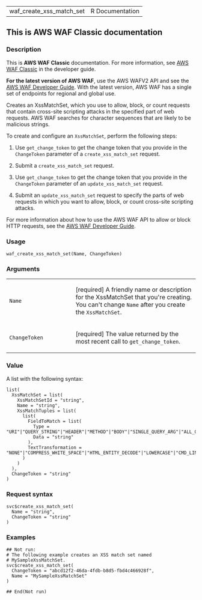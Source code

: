 <table style="width: 100%;">
<tbody>
<tr class="odd">
<td>waf_create_xss_match_set</td>
<td style="text-align: right;">R Documentation</td>
</tr>
</tbody>
</table>

## This is AWS WAF Classic documentation

### Description

This is **AWS WAF Classic** documentation. For more information, see
[AWS WAF
Classic](https://docs.aws.amazon.com/waf/latest/developerguide/classic-waf-chapter.html)
in the developer guide.

**For the latest version of AWS WAF**, use the AWS WAFV2 API and see the
[AWS WAF Developer
Guide](https://docs.aws.amazon.com/waf/latest/developerguide/waf-chapter.html).
With the latest version, AWS WAF has a single set of endpoints for
regional and global use.

Creates an XssMatchSet, which you use to allow, block, or count requests
that contain cross-site scripting attacks in the specified part of web
requests. AWS WAF searches for character sequences that are likely to be
malicious strings.

To create and configure an `XssMatchSet`, perform the following steps:

1.  Use `get_change_token` to get the change token that you provide in
    the `ChangeToken` parameter of a `create_xss_match_set` request.

2.  Submit a `create_xss_match_set` request.

3.  Use `get_change_token` to get the change token that you provide in
    the `ChangeToken` parameter of an `update_xss_match_set` request.

4.  Submit an `update_xss_match_set` request to specify the parts of web
    requests in which you want to allow, block, or count cross-site
    scripting attacks.

For more information about how to use the AWS WAF API to allow or block
HTTP requests, see the [AWS WAF Developer
Guide](https://docs.aws.amazon.com/waf/latest/developerguide/).

### Usage

    waf_create_xss_match_set(Name, ChangeToken)

### Arguments

<table>
<colgroup>
<col style="width: 35%" />
<col style="width: 65%" />
</colgroup>
<tbody>
<tr class="odd">
<td><code id="waf_create_xss_match_set_:_Name">Name</code></td>
<td><p>[required] A friendly name or description for the XssMatchSet
that you're creating. You can't change <code>Name</code> after you
create the <code>XssMatchSet</code>.</p></td>
</tr>
<tr class="even">
<td><code
id="waf_create_xss_match_set_:_ChangeToken">ChangeToken</code></td>
<td><p>[required] The value returned by the most recent call to
<code>get_change_token</code>.</p></td>
</tr>
</tbody>
</table>

### Value

A list with the following syntax:

    list(
      XssMatchSet = list(
        XssMatchSetId = "string",
        Name = "string",
        XssMatchTuples = list(
          list(
            FieldToMatch = list(
              Type = "URI"|"QUERY_STRING"|"HEADER"|"METHOD"|"BODY"|"SINGLE_QUERY_ARG"|"ALL_QUERY_ARGS",
              Data = "string"
            ),
            TextTransformation = "NONE"|"COMPRESS_WHITE_SPACE"|"HTML_ENTITY_DECODE"|"LOWERCASE"|"CMD_LINE"|"URL_DECODE"
          )
        )
      ),
      ChangeToken = "string"
    )

### Request syntax

    svc$create_xss_match_set(
      Name = "string",
      ChangeToken = "string"
    )

### Examples

    ## Not run: 
    # The following example creates an XSS match set named
    # MySampleXssMatchSet.
    svc$create_xss_match_set(
      ChangeToken = "abcd12f2-46da-4fdb-b8d5-fbd4c466928f",
      Name = "MySampleXssMatchSet"
    )

    ## End(Not run)
